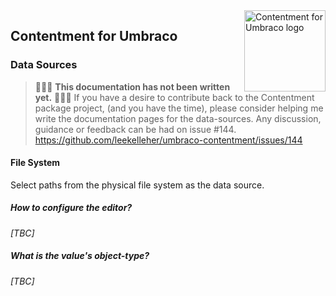 <img src="../assets/img/logo.png" alt="Contentment for Umbraco logo" title="A state of Umbraco happiness." height="130" align="right">

## Contentment for Umbraco

### Data Sources


> :rotating_light::rotating_light::rotating_light: **This documentation has not been written yet.** :rotating_light::rotating_light::rotating_light:
> If you have a desire to contribute back to the Contentment package project, (and you have the time), please consider helping me write the documentation pages for the data-sources.
> Any discussion, guidance or feedback can be had on issue #144.
> https://github.com/leekelleher/umbraco-contentment/issues/144


#### File System

Select paths from the physical file system as the data source.


##### How to configure the editor?

_[TBC]_


##### What is the value's object-type?

_[TBC]_
